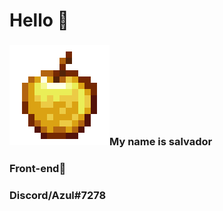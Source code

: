 <h1>Hello 👋</h1>
<h3><img src="maçã.png">My name is salvador</h3>
<h3>Front-end🎨</h3>
<h3>Discord/Azul#7278</h3>
